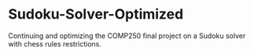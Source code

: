 # Sudoku-Solver-Optimized

Continuing and optimizing the COMP250 final project on a Sudoku solver with chess rules restrictions.
